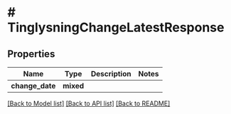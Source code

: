 # # TinglysningChangeLatestResponse

## Properties

Name | Type | Description | Notes
------------ | ------------- | ------------- | -------------
**change_date** | **mixed** |  |

[[Back to Model list]](../../README.md#models) [[Back to API list]](../../README.md#endpoints) [[Back to README]](../../README.md)
